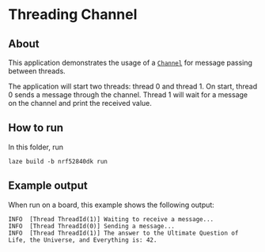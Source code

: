 # Threading Channel

## About

This application demonstrates the usage of a
[`Channel`](https://ariel-os.github.io/ariel-os/dev/docs/api/ariel_os/thread/sync/struct.Channel.html)
for message passing between threads.

The application will start two threads: thread 0 and thread 1.
On start, thread 0 sends a message through the channel.
Thread 1 will wait for a message on the channel and print the received value.

## How to run

In this folder, run

    laze build -b nrf52840dk run

## Example output

When run on a board, this example shows the following output:

    INFO  [Thread ThreadId(1)] Waiting to receive a message...
    INFO  [Thread ThreadId(0)] Sending a message...
    INFO  [Thread ThreadId(1)] The answer to the Ultimate Question of Life, the Universe, and Everything is: 42.
